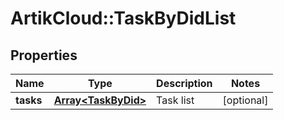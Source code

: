 # ArtikCloud::TaskByDidList

## Properties
Name | Type | Description | Notes
------------ | ------------- | ------------- | -------------
**tasks** | [**Array&lt;TaskByDid&gt;**](TaskByDid.md) | Task list | [optional] 


